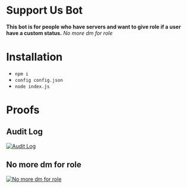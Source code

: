 # Support Us Bot
**This bot is for people who have servers and want to give role if a user have a custom status.**
*No more dm for role*

# Installation
- `npm i`
- `config config.json`
- `node index.js`

# Proofs

## Audit Log
[![Audit Log](https://media.discordapp.net/attachments/682561643795972108/897919757603463218/unknown.png)](https://discord.com/users/659038301331783680)

## No more dm for role
[![No more dm for role](https://media.discordapp.net/attachments/682561643795972108/897919991364608081/unknown.png)](https://discord.com/users/659038301331783680)
 
